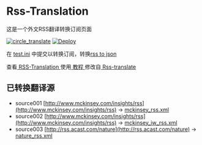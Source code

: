 # Rss-Translation

这是一个外文RSS翻译转换订阅页面 

[![circle_translate](https://github.com/senleo/Rss-Translation/actions/workflows/circle_translate.yml/badge.svg)](https://github.com/senleo/Rss-Translation/actions/workflows/circle_translate.yml)
[![Deploy](https://github.com/senleo/Rss-Translation/actions/workflows/jekyll-gh-pages.yml/badge.svg)](https://github.com/senleo/Rss-Translation/actions/workflows/jekyll-gh-pages.yml)

在 [test.ini](https://github.com/senleo/Rss-Translation/blob/main/test.ini) 中提交以转换订阅，转换[rss to json](https://rss2json.com/)

查看[ RSS-Translation ](https://senleo.github.io/RSS-Translation)使用[ 教程 ](https://www.tjsky.net/tutorial/644)修改自[ Rss-translate ](https://github.com/rcy1314/Rss-Translation/)

## 已转换翻译源

 - source001 [http://www.mckinsey.com/insights/rss](http://www.mckinsey.com/insights/rss) -> [mckinsey_rss.xml](rss/mckinsey_rss.xml)
 - source002 [http://www.mckinsey.com/insights/rss](http://www.mckinsey.com/insights/rss) -> [mckinsey_iw_rss.xml](rss/mckinsey_iw_rss.xml)
 - source003 [http://rss.acast.com/nature](http://rss.acast.com/nature) -> [nature_rss.xml](rss/nature_rss.xml)
